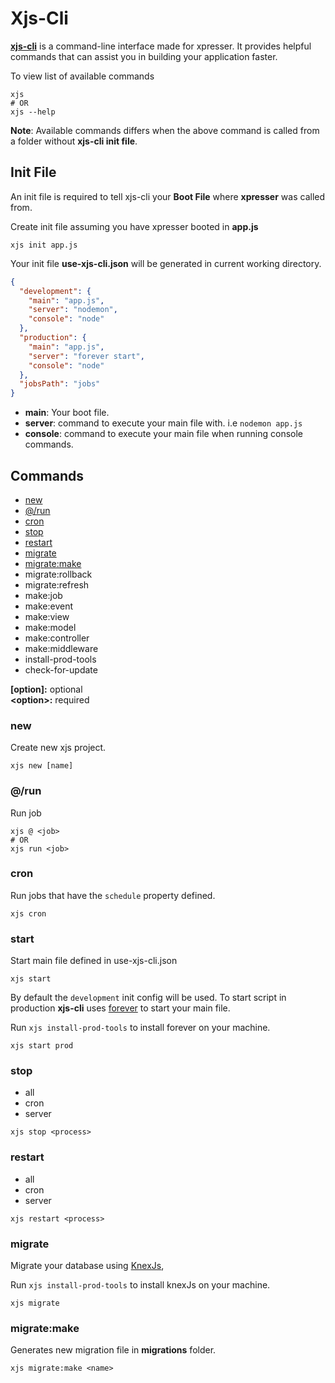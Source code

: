 # Xjs-Cli

[**xjs-cli**](https://www.npmjs.com/package/xjs-cli) is a command-line interface made for xpresser. 
It provides helpful commands that can assist you in building your application faster. 

To view list of available commands
```shell script
xjs
# OR
xjs --help
```

**Note**: Available commands differs when the above command is called from a folder without **xjs-cli init file**.

## Init File
An init file is required to tell xjs-cli your **Boot File** where **xpresser** was called from.

Create init file assuming you have xpresser booted in **app.js** 
```shell script
xjs init app.js
```
Your init file **use-xjs-cli.json** will be generated in current working directory.

```json
{
  "development": {
    "main": "app.js",
    "server": "nodemon",
    "console": "node"
  },
  "production": {
    "main": "app.js",
    "server": "forever start",
    "console": "node"
  },
  "jobsPath": "jobs"
}
```

* **main**: Your boot file.
* **server**: command to execute your main file with.
    i.e `nodemon app.js`
* **console**:  command to execute your main file when running console commands.


## Commands
* [new](#new)
* [@/run](#run)
* [cron](#cron)
* [stop](#stop)
* [restart](#restart)
* [migrate](#migrate)
* [migrate:make](#migratemake)
* migrate:rollback
* migrate:refresh
* make:job
* make:event
* make:view
* make:model
* make:controller
* make:middleware
* install-prod-tools
* check-for-update

**[option]:** optional <br>
**&lt;option&gt;:** required

### new
Create new xjs project.
```shell script
xjs new [name]
```

### @/run
Run job
```shell script
xjs @ <job>
# OR
xjs run <job>
```

### cron
Run jobs that have the `schedule` property defined.
```shell script
xjs cron
```

### start
Start main file defined in use-xjs-cli.json
```shell script
xjs start
```

By default the `development` init config will be used.
To start script in production **xjs-cli** uses [forever](https://www.npmjs.com/package/forever) to start your main file.

Run `xjs install-prod-tools` to install forever on your machine.
```shell script
xjs start prod
``` 

### stop
* all
* cron
* server

```shell script
xjs stop <process>
```

### restart
* all
* cron
* server

```shell script
xjs restart <process>
```

### migrate
Migrate your database using [KnexJs](https://www.npmjs.com/package/knex), 


Run `xjs install-prod-tools` to install knexJs on your machine.

```shell script
xjs migrate
```

### migrate:make
Generates new migration file in **migrations** folder.

```shell script
xjs migrate:make <name>
```



